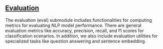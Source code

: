 ## [Evaluation](eval)
The evaluation (eval) submodule includes functionalities for computing metrics for evaluating NLP model performance.  There are general evaluation metrics like accuracy, precision, recall, and f1 scores for classification scenarios. In addition, we also include evaluation utilities for specialized tasks like question answering and sentence embedding.
